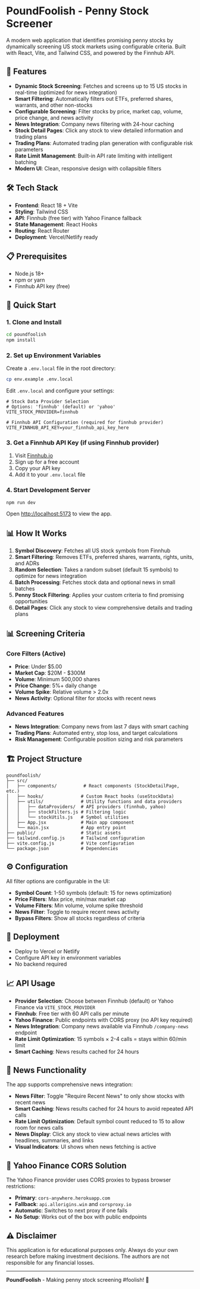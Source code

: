 # PoundFoolish - Penny Stock Screener

A modern web application that identifies promising penny stocks by dynamically screening US stock markets using configurable criteria. Built with React, Vite, and Tailwind CSS, and powered by the Finnhub API.

## 🚀 Features

- **Dynamic Stock Screening**: Fetches and screens up to 15 US stocks in real-time (optimized for news integration)
- **Smart Filtering**: Automatically filters out ETFs, preferred shares, warrants, and other non-stocks
- **Configurable Screening**: Filter stocks by price, market cap, volume, price change, and news activity
- **News Integration**: Company news filtering with 24-hour caching
- **Stock Detail Pages**: Click any stock to view detailed information and trading plans
- **Trading Plans**: Automated trading plan generation with configurable risk parameters
- **Rate Limit Management**: Built-in API rate limiting with intelligent batching
- **Modern UI**: Clean, responsive design with collapsible filters

## 🛠️ Tech Stack

- **Frontend**: React 18 + Vite
- **Styling**: Tailwind CSS
- **API**: Finnhub (free tier) with Yahoo Finance fallback
- **State Management**: React Hooks
- **Routing**: React Router
- **Deployment**: Vercel/Netlify ready

## 📋 Prerequisites

- Node.js 18+ 
- npm or yarn
- Finnhub API key (free)

## 🚀 Quick Start

### 1. Clone and Install

```bash
cd poundfoolish
npm install
```

### 2. Set up Environment Variables

Create a `.env.local` file in the root directory:

```bash
cp env.example .env.local
```

Edit `.env.local` and configure your settings:

```env
# Stock Data Provider Selection
# Options: 'finnhub' (default) or 'yahoo'
VITE_STOCK_PROVIDER=finnhub

# Finnhub API Configuration (required for finnhub provider)
VITE_FINNHUB_API_KEY=your_finnhub_api_key_here
```

### 3. Get a Finnhub API Key (if using Finnhub provider)

1. Visit [Finnhub.io](https://finnhub.io/register)
2. Sign up for a free account
3. Copy your API key
4. Add it to your `.env.local` file

### 4. Start Development Server

```bash
npm run dev
```

Open [http://localhost:5173](http://localhost:5173) to view the app.

## 📊 How It Works

1. **Symbol Discovery**: Fetches all US stock symbols from Finnhub
2. **Smart Filtering**: Removes ETFs, preferred shares, warrants, rights, units, and ADRs
3. **Random Selection**: Takes a random subset (default 15 symbols) to optimize for news integration
4. **Batch Processing**: Fetches stock data and optional news in small batches
5. **Penny Stock Filtering**: Applies your custom criteria to find promising opportunities
6. **Detail Pages**: Click any stock to view comprehensive details and trading plans

## 📊 Screening Criteria

### **Core Filters (Active)**
- **Price**: Under $5.00
- **Market Cap**: $20M - $300M
- **Volume**: Minimum 500,000 shares
- **Price Change**: 5%+ daily change
- **Volume Spike**: Relative volume > 2.0x
- **News Activity**: Optional filter for stocks with recent news

### **Advanced Features**
- **News Integration**: Company news from last 7 days with smart caching
- **Trading Plans**: Automated entry, stop loss, and target calculations
- **Risk Management**: Configurable position sizing and risk parameters

## 🏗️ Project Structure

```
poundfoolish/
├── src/
│   ├── components/          # React components (StockDetailPage, etc.)
│   ├── hooks/              # Custom React hooks (useStockData)
│   ├── utils/              # Utility functions and data providers
│   │   ├── dataProviders/  # API providers (finnhub, yahoo)
│   │   ├── stockFilters.js # Filtering logic
│   │   └── stockUtils.js   # Symbol utilities
│   ├── App.jsx             # Main app component
│   └── main.jsx            # App entry point
├── public/                 # Static assets
├── tailwind.config.js      # Tailwind configuration
├── vite.config.js          # Vite configuration
└── package.json            # Dependencies
```

## ⚙️ Configuration

All filter options are configurable in the UI:
- **Symbol Count**: 1-50 symbols (default: 15 for news optimization)
- **Price Filters**: Max price, min/max market cap
- **Volume Filters**: Min volume, volume spike threshold
- **News Filter**: Toggle to require recent news activity
- **Bypass Filters**: Show all stocks regardless of criteria

## 🚀 Deployment

- Deploy to Vercel or Netlify
- Configure API key in environment variables
- No backend required

## 📈 API Usage

- **Provider Selection**: Choose between Finnhub (default) or Yahoo Finance via `VITE_STOCK_PROVIDER`
- **Finnhub**: Free tier with 60 API calls per minute
- **Yahoo Finance**: Public endpoints with CORS proxy (no API key required)
- **News Integration**: Company news available via Finnhub `/company-news` endpoint
- **Rate Limit Optimization**: 15 symbols × 2-4 calls = stays within 60/min limit
- **Smart Caching**: News results cached for 24 hours

## 🔧 News Functionality

The app supports comprehensive news integration:
- **News Filter**: Toggle "Require Recent News" to only show stocks with recent news
- **Smart Caching**: News results cached for 24 hours to avoid repeated API calls
- **Rate Limit Optimization**: Default symbol count reduced to 15 to allow room for news calls
- **News Display**: Click any stock to view actual news articles with headlines, summaries, and links
- **Visual Indicators**: UI shows when news fetching is active

## 🔧 Yahoo Finance CORS Solution

The Yahoo Finance provider uses CORS proxies to bypass browser restrictions:
- **Primary**: `cors-anywhere.herokuapp.com`
- **Fallback**: `api.allorigins.win` and `corsproxy.io`
- **Automatic**: Switches to next proxy if one fails
- **No Setup**: Works out of the box with public endpoints

## ⚠️ Disclaimer

This application is for educational purposes only. Always do your own research before making investment decisions. The authors are not responsible for any financial losses.

---

**PoundFoolish** - Making penny stock screening #foolish! 🚀

